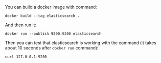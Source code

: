
You can build a docker image with command:

    docker build --tag elasticsearch .

And then run it:

    docker run --publish 9200:9200 elasticsearch

Then you can test that elasticsearch is working with the command (it takes
about 10 seconds after `docker run` command):

    curl 127.0.0.1:9200

